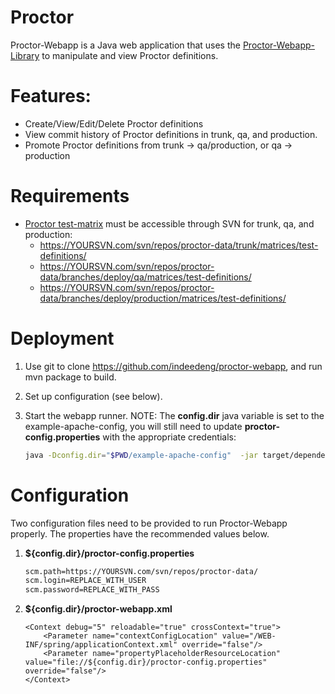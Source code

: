 # Proctor
Proctor-Webapp is a Java web application that uses the [Proctor-Webapp-Library](https://github.com/indeedeng/proctor-webapp-library) to manipulate and view Proctor definitions.

# Features:
- Create/View/Edit/Delete Proctor definitions
- View commit history of Proctor definitions in trunk, qa, and production.
- Promote Proctor definitions from trunk -> qa/production, or qa -> production

# Requirements
- [Proctor test-matrix](http://indeedeng.github.io/proctor/docs/matrix-schema/) must be accessible through SVN for trunk, qa, and production:
    * https://YOURSVN.com/svn/repos/proctor-data/trunk/matrices/test-definitions/
    * https://YOURSVN.com/svn/repos/proctor-data/branches/deploy/qa/matrices/test-definitions/
    * https://YOURSVN.com/svn/repos/proctor-data/branches/deploy/production/matrices/test-definitions/

# Deployment
1. Use git to clone https://github.com/indeedeng/proctor-webapp, and run mvn package to build.
3. Set up configuration (see below).
4. Start the webapp runner. NOTE: The **config.dir** java variable is set to the example-apache-config, you will still need to update **proctor-config.properties** with the appropriate credentials:

    ```bash
    java -Dconfig.dir="$PWD/example-apache-config"  -jar target/dependency/webapp-runner.jar --context-xml example-apache-config/proctor-webapp.xml --expand-war target/proctor-webapp-1.0.0-SNAPSHOT.war
    ```

# Configuration
Two configuration files need to be provided to run Proctor-Webapp properly. The properties have the recommended values below.

1. **${config.dir}/proctor-config.properties**

    ```bash
    scm.path=https://YOURSVN.com/svn/repos/proctor-data/
    scm.login=REPLACE_WITH_USER
    scm.password=REPLACE_WITH_PASS
    ```

2. **${config.dir}/proctor-webapp.xml**
    ```
    <Context debug="5" reloadable="true" crossContext="true">
        <Parameter name="contextConfigLocation" value="/WEB-INF/spring/applicationContext.xml" override="false"/>
        <Parameter name="propertyPlaceholderResourceLocation" value="file://${config.dir}/proctor-config.properties" override="false"/>
    </Context>
    ```

